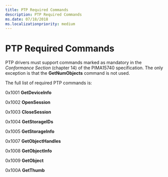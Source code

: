 ```yaml
---
title: PTP Required Commands
description: PTP Required Commands
ms.date: 07/18/2018
ms.localizationpriority: medium
---
```


# PTP Required Commands

PTP drivers must support commands marked as mandatory in the *Conformance Section* (chapter 14) of the PIMA15740 specification. The only exception is that the **GetNumObjects** command is not used.

The full list of required PTP commands is:

0x1001 **GetDeviceInfo**

0x1002 **OpenSession**

0x1003 **CloseSession**

0x1004 **GetStorageIDs**

0x1005 **GetStorageInfo**

0x1007 **GetObjectHandles**

0x1008 **GetObjectInfo**

0x1009 **GetObject**

0x100A **GetThumb**


